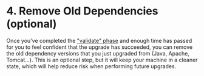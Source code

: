 # 4. Remove Old Dependencies (optional)

Once you've completed the ["validate" phase](../../validate/verifying-upgrade.md) and enough time has passed for you
to feel confident that the upgrade has succeeded, you can remove the old dependency versions that you just upgraded
from (Java, Apache, Tomcat...). This is an optional step, but it will keep your machine in a cleaner state, which
will help reduce risk when performing future upgrades.
